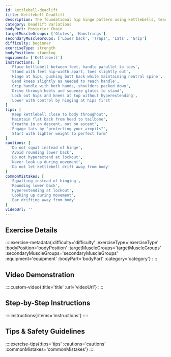 ```yaml
---
id: kettlebell-deadlift
title: Kettlebell Deadlift
description: The foundational hip hinge pattern using kettlebells, teaching proper posterior chain engagement while building strength in the hamstrings, glutes, and back with less range of motion than barbell deadlifts due to the kettlebell's shape.
category: Deadlift Variations
bodyPart: Posterior Chain
targetMuscleGroups: ['Glutes', 'Hamstrings']
secondaryMuscleGroups: ['Lower back', 'Traps', 'Lats', 'Grip']
difficulty: beginner
exerciseType: strength
bodyPosition: standing
equipment: ['Kettlebell']
instructions: [
  'Place kettlebell between feet, handle parallel to toes',
  'Stand with feet hip-width apart, toes slightly out',
  'Hinge at hips, pushing butt back while maintaining neutral spine',
  'Bend knees slightly as needed to reach handle',
  'Grip handle with both hands, shoulders packed down',
  'Drive through heels and squeeze glutes to stand',
  'Lock out hips and knees at top without hyperextending',
  'Lower with control by hinging at hips first'
]
tips: [
  'Keep kettlebell close to body throughout',
  'Maintain flat back from head to tailbone',
  'Breathe in on descent, out on ascent',
  'Engage lats by "protecting your armpits"',
  'Start with lighter weight to perfect form'
]
cautions: [
  'Do not squat instead of hinge',
  'Avoid rounding lower back',
  'Do not hyperextend at lockout',
  'Never look up during movement',
  'Do not let kettlebell drift away from body'
]
commonMistakes: [
  'Squatting instead of hinging',
  'Rounding lower back',
  'Hyperextending at lockout',
  'Looking up during movement',
  'Bar drifting away from body'
]
videoUrl: ''
---
```


## Exercise Details

::::exercise-metadata{:difficulty='difficulty' :exerciseType='exerciseType' :bodyPosition='bodyPosition' :targetMuscleGroups='targetMuscleGroups' :secondaryMuscleGroups='secondaryMuscleGroups' :equipment='equipment' :bodyPart='bodyPart' :category='category'}
::::

## Video Demonstration

::::custom-video{:title='title' :url='videoUrl'}
::::

## Step-by-Step Instructions

::::instructions{:items='instructions'}
::::

## Tips & Safety Guidelines

::::exercise-tips{:tips='tips' :cautions='cautions' :commonMistakes='commonMistakes'}
::::
